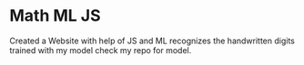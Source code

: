 # Math ML JS
Created a Website with help of JS and ML recognizes the handwritten digits trained with my model check my repo for model.
